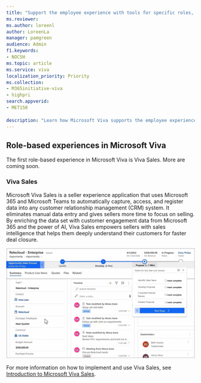 ```yaml
---
title: "Support the employee experience with tools for specific roles, like Sales, Marketing, and Customer Service."
ms.reviewer: 
ms.author: loreenl
author: LoreenLa
manager: pamgreen
audience: Admin
f1.keywords:
- NOCSH
ms.topic: article
ms.service: viva
localization_priority: Priority
ms.collection:  
- M365initiative-viva
- highpri
search.appverid:
- MET150

description: "Learn how Microsoft Viva supports the employee experience with tools for specific roles, like Sales, Marketing, and Customer Service."
---
```

## Role-based experiences in Microsoft Viva

The first role-based experience in Microsoft Viva is Viva Sales. More are coming soon.

### Viva Sales

Microsoft Viva Sales is a seller experience application that uses Microsoft 365 and Microsoft Teams to automatically capture, access, and register data into any customer relationship management (CRM) system. It eliminates manual data entry and gives sellers more time to focus on selling. By enriching the data set with customer engagement data from Microsoft 365 and the power of AI, Viva Sales empowers sellers with sales intelligence that helps them deeply understand their customers for faster deal closure.

![Image of Viva Sales interface)](./media/viva-sales.png)

For more information on how to implement and use Viva Sales, see [Introduction to Microsoft Viva Sales](/viva/sales/introduction).
